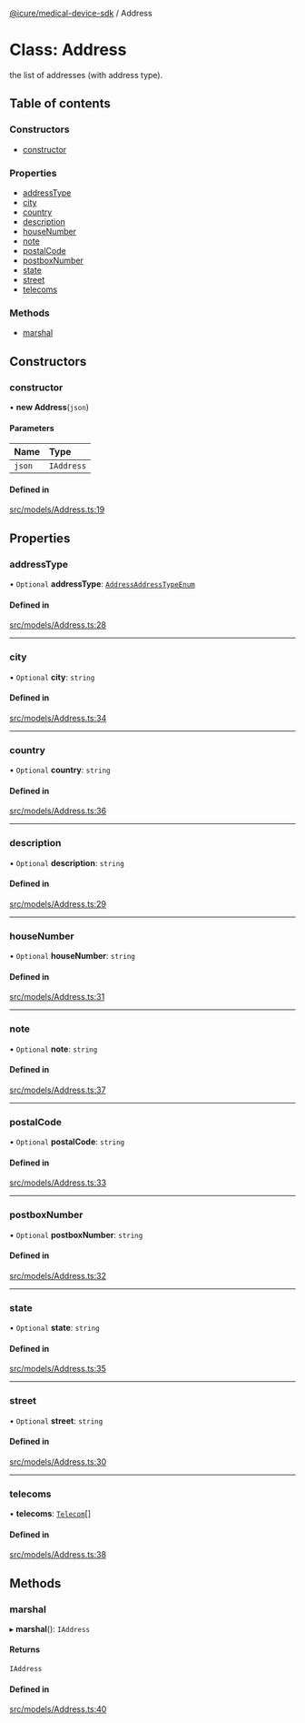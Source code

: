 [@icure/medical-device-sdk](../modules) / Address

# Class: Address

the list of addresses (with address type).

## Table of contents

### Constructors

- [constructor](Address#constructor)

### Properties

- [addressType](Address#addresstype)
- [city](Address#city)
- [country](Address#country)
- [description](Address#description)
- [houseNumber](Address#housenumber)
- [note](Address#note)
- [postalCode](Address#postalcode)
- [postboxNumber](Address#postboxnumber)
- [state](Address#state)
- [street](Address#street)
- [telecoms](Address#telecoms)

### Methods

- [marshal](Address#marshal)

## Constructors

### constructor

• **new Address**(`json`)

#### Parameters

| Name | Type |
| :------ | :------ |
| `json` | `IAddress` |

#### Defined in

[src/models/Address.ts:19](https://github.com/icure/icure-medical-device-js-sdk/blob/95efac3/src/models/Address.ts#L19)

## Properties

### addressType

• `Optional` **addressType**: [`AddressAddressTypeEnum`](../modules#addressaddresstypeenum)

#### Defined in

[src/models/Address.ts:28](https://github.com/icure/icure-medical-device-js-sdk/blob/95efac3/src/models/Address.ts#L28)

___

### city

• `Optional` **city**: `string`

#### Defined in

[src/models/Address.ts:34](https://github.com/icure/icure-medical-device-js-sdk/blob/95efac3/src/models/Address.ts#L34)

___

### country

• `Optional` **country**: `string`

#### Defined in

[src/models/Address.ts:36](https://github.com/icure/icure-medical-device-js-sdk/blob/95efac3/src/models/Address.ts#L36)

___

### description

• `Optional` **description**: `string`

#### Defined in

[src/models/Address.ts:29](https://github.com/icure/icure-medical-device-js-sdk/blob/95efac3/src/models/Address.ts#L29)

___

### houseNumber

• `Optional` **houseNumber**: `string`

#### Defined in

[src/models/Address.ts:31](https://github.com/icure/icure-medical-device-js-sdk/blob/95efac3/src/models/Address.ts#L31)

___

### note

• `Optional` **note**: `string`

#### Defined in

[src/models/Address.ts:37](https://github.com/icure/icure-medical-device-js-sdk/blob/95efac3/src/models/Address.ts#L37)

___

### postalCode

• `Optional` **postalCode**: `string`

#### Defined in

[src/models/Address.ts:33](https://github.com/icure/icure-medical-device-js-sdk/blob/95efac3/src/models/Address.ts#L33)

___

### postboxNumber

• `Optional` **postboxNumber**: `string`

#### Defined in

[src/models/Address.ts:32](https://github.com/icure/icure-medical-device-js-sdk/blob/95efac3/src/models/Address.ts#L32)

___

### state

• `Optional` **state**: `string`

#### Defined in

[src/models/Address.ts:35](https://github.com/icure/icure-medical-device-js-sdk/blob/95efac3/src/models/Address.ts#L35)

___

### street

• `Optional` **street**: `string`

#### Defined in

[src/models/Address.ts:30](https://github.com/icure/icure-medical-device-js-sdk/blob/95efac3/src/models/Address.ts#L30)

___

### telecoms

• **telecoms**: [`Telecom`](Telecom)[]

#### Defined in

[src/models/Address.ts:38](https://github.com/icure/icure-medical-device-js-sdk/blob/95efac3/src/models/Address.ts#L38)

## Methods

### marshal

▸ **marshal**(): `IAddress`

#### Returns

`IAddress`

#### Defined in

[src/models/Address.ts:40](https://github.com/icure/icure-medical-device-js-sdk/blob/95efac3/src/models/Address.ts#L40)
